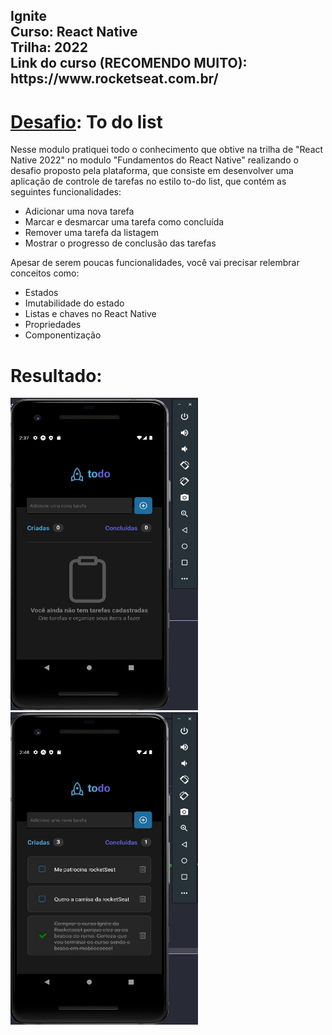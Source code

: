 
<h2>
    Ignite <br/>
    Curso: React Native <br/>
    Trilha: 2022<br/>
    Link do curso (RECOMENDO MUITO): https://www.rocketseat.com.br/             
</h2>

<h1><u>Desafio</u>: To do list</h1>
<p>
    Nesse modulo pratiquei todo o conhecimento que obtive na trilha de "React Native 2022" no modulo
    "Fundamentos do React Native" realizando o desafio proposto pela plataforma, que consiste em desenvolver
    uma aplicação de controle de tarefas no estilo to-do list, que contém as seguintes funcionalidades:
    <ul>
        <li>Adicionar uma nova tarefa</li>
        <li>Marcar e desmarcar uma tarefa como concluída</li>
        <li>Remover uma tarefa da listagem</li>
        <li>Mostrar o progresso de conclusão das tarefas</li>
    </ul>

<p>
    Apesar de serem poucas funcionalidades, você vai precisar relembrar conceitos como:

<ul>
    <li>Estados</li>
    <li>Imutabilidade do estado</li>
    <li>Listas e chaves no React Native</li>
    <li>Propriedades</li>
    <li>Componentização</li>
</ul>
</p>

<h1><b>Resultado:</b></h1>
<img src="https://github.com/Fellipe97/ToDo_list_desafio/blob/main/tela1.jpeg" alt="Tela1" width="300" height="500">
<img src="https://github.com/Fellipe97/ToDo_list_desafio/blob/main/tela2.jpeg" alt="Tela1" width="300" height="500">

